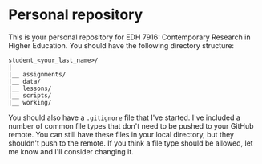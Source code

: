 # Personal repository

This is your personal repository for EDH 7916: Contemporary Research
in Higher Education. You should have the following directory
structure:

```
student_<your_last_name>/
|
|__ assignments/
|__ data/
|__ lessons/
|__ scripts/
|__ working/

```

You should also have a `.gitignore` file that I've started. I've
included a number of common file types that don't need to be pushed to
your GitHub remote. You can still have these files in your local
directory, but they shouldn't push to the remote. If you think a file
type should be allowed, let me know and I'll consider changing it.
